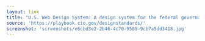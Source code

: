 ```yaml
---
layout: link
title: "U.S. Web Design System: A design system for the federal government"
source: 'https://playbook.cio.gov/designstandards/'
screenshot: 'screenshots/e6cbd3e2-2b46-4c70-9509-9cb7a5dd3418.jpg'
---
```


